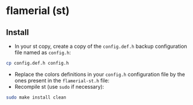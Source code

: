# flamerial (st)

## Install

- In your st copy, create a copy of the `config.def.h` backup configuration
  file named as `config.h`:

```sh
cp config.def.h config.h
```

- Replace the colors definitions in your `config.h` configuration file by the
  ones present in the `flamerial-st.h` file:
- Recompile st (use `sudo` if necessary):

```sh
sudo make install clean
```

